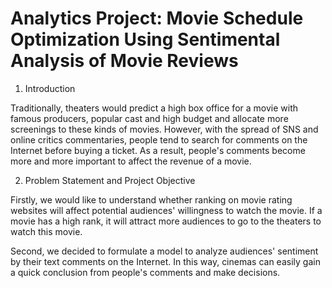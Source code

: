 # Analytics Project: Movie Schedule Optimization Using Sentimental Analysis of Movie Reviews

1. Introduction

Traditionally, theaters would predict a high box office for a movie with famous producers, popular cast and high budget and allocate more screenings to these kinds of movies. However, with the spread of SNS and online critics commentaries, people tend to search for comments on the Internet before buying a ticket. As a result, people's comments become more and more important to affect the revenue of a movie.

2. Problem Statement and Project Objective

Firstly, we would like to understand whether ranking on movie rating websites will affect potential audiences' willingness to watch the movie. If a movie has a high rank, it will attract more audiences to go to the theaters to watch this movie.

Second, we decided to formulate a model to analyze audiences' sentiment by their text comments on the Internet. In this way, cinemas can easily gain a quick conclusion from people's comments and make decisions.



